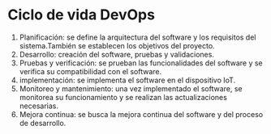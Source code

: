 # Ciclo de vida DevOps
1. Planificación: se define la arquitectura del software y los requisitos del sistema.También se establecen los objetivos del proyecto.
2. Desarrollo: creación del software, pruebas y validaciones.
3. Pruebas y verificación: se prueban las funcionalidades del software y se verifica su compatibilidad con el software.
4. implementación: se implementa el software en el dispositivo IoT.
5. Monitoreo y mantenimiento: una vez implementado el software, se monitorea su funcionamiento y se realizan las actualizaciones necesarias.
6. Mejora continua: se busca la mejora continua del software y del proceso de desarrollo.

